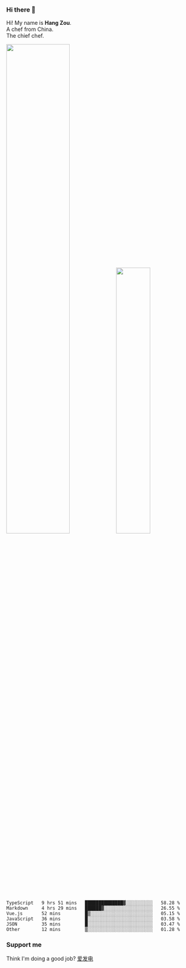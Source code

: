 ### Hi there 👋

Hi! My name is **Hang Zou**.  
A chef from China.  
The chief chef.

<img align="" width="57.5%" src="https://github-readme-stats.vercel.app/api?username=zouhangwithsweet&hide_title=true&hide_border=true&show_icons=true&include_all_commits=true&line_height=21" /><img align="" width="42.4%" src="https://github-readme-stats.vercel.app/api/top-langs/?username=zouhangwithsweet&hide_title=true&hide_border=true&layout=compact" />

<!--START_SECTION:waka-->

```text
TypeScript   9 hrs 51 mins   ██████████████▓░░░░░░░░░░   58.28 %
Markdown     4 hrs 29 mins   ██████▓░░░░░░░░░░░░░░░░░░   26.55 %
Vue.js       52 mins         █▒░░░░░░░░░░░░░░░░░░░░░░░   05.15 %
JavaScript   36 mins         █░░░░░░░░░░░░░░░░░░░░░░░░   03.58 %
JSON         35 mins         █░░░░░░░░░░░░░░░░░░░░░░░░   03.47 %
Other        12 mins         ▒░░░░░░░░░░░░░░░░░░░░░░░░   01.28 %
```

<!--END_SECTION:waka-->

### Support me

Think I'm doing a good job? [爱发电](https://afdian.net/@zouhangsweet)
